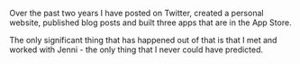 Over the past two years I have posted on Twitter, created a personal website, published blog posts and built three apps that are in the App Store.

The only significant thing that has happened out of that is that I met and worked with Jenni - the only thing that I never could have predicted.
